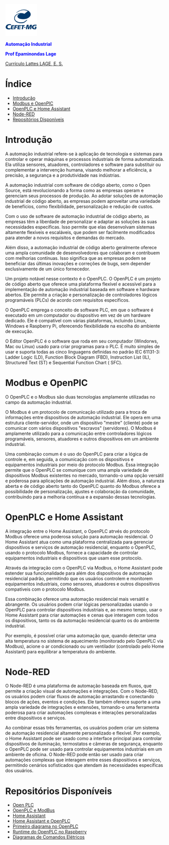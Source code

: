 <td style="width: 20%;"><img src="https://github.com/Epaminondaslage/OpenPLC/blob/master/img/Logo_CEFET-MG.png" width="20%" /></td>
<p><strong><span style="color: #0000ff;">Automação Industrial</span></strong></p>
<p><strong><span style="color: #0000ff;">Prof Epaminondas Lage</span></strong></p>
<a href="http://lattes.cnpq.br/7787341723868111"> Currículo Lattes LAGE, E. S.</a></p>

# Índice 

* [Introdução](#Introdução)
* [Modbus e  OpenPlC](#Modbus-e-OpenPlC)
* [OpenPLC e Home Assistant](#OpenPLC-e-Home-Assistant)
* [Node-RED](#Node-RED)
* [Repositórios Disponíveis](#Repositórios-Disponíveis)  

# Introdução 

A automação industrial refere-se à aplicação de tecnologia e sistemas para controlar e operar máquinas e processos industriais de forma automatizada. Ela utiliza sensores, atuadores, controladores e software para substituir ou complementar a intervenção humana, visando melhorar a eficiência, a precisão, a segurança e a produtividade nas indústrias.

A automação industrial com software de código aberto, como o Open Source, está revolucionando a forma como as empresas operam e gerenciam seus processos de produção. Ao adotar soluções de automação industrial de código aberto, as empresas podem aproveitar uma variedade de benefícios, como flexibilidade, personalização e redução de custos.

Com o uso de software de automação industrial de código aberto, as empresas têm a liberdade de personalizar e adaptar as soluções às suas necessidades específicas. Isso permite que elas desenvolvam sistemas altamente flexíveis e escaláveis, que podem ser facilmente modificados para atender a novos requisitos e demandas do mercado.

Além disso, a automação industrial de código aberto geralmente oferece uma ampla comunidade de desenvolvedores que colaboram e contribuem com melhorias contínuas. Isso significa que as empresas podem se beneficiar das últimas inovações e correções de bugs, sem depender exclusivamente de um único fornecedor.

Um projeto notável nesse contexto é o OpenPLC. O OpenPLC é um projeto de código aberto que oferece uma plataforma flexível e acessível para a implementação de automação industrial baseada em software e hardware abertos. Ele permite a criação e personalização de controladores lógicos programáveis (PLCs) de acordo com requisitos específicos.

O OpenPLC emprega o conceito de software PLC, em que o software é executado em um computador ou dispositivo em vez de um hardware dedicado. Ele é compatível com várias plataformas, incluindo Linux, Windows e Raspberry Pi, oferecendo flexibilidade na escolha do ambiente de execução.

O Editor OpenPLC é o software que roda em seu computador (Windorws, Mac ou Linux) usado para criar programas para o PLC. É muito simples de usar e suporta todas as cinco linguagens definidas no padrão IEC 61131-3: Ladder Logic (LD), Function Block Diagram (FBD), Instruction List (IL), Structured Text (ST) e Sequential Function Chart ( SFC).

# Modbus e OpenPlC

O OpenPLC e o Modbus são duas tecnologias amplamente utilizadas no campo da automação industrial. 

O Modbus é um protocolo de comunicação utilizado para a troca de informações entre dispositivos de automação industrial. Ele opera em uma estrutura cliente-servidor, onde um dispositivo "mestre" (cliente) pode se comunicar com vários dispositivos "escravos" (servidores). O Modbus é amplamente utilizado para a comunicação entre controladores lógicos programáveis, sensores, atuadores e outros dispositivos em um ambiente industrial.

Uma combinação comum é o uso do OpenPLC para criar a lógica de controle e, em seguida, a comunicação com os dispositivos e equipamentos industriais por meio do protocolo Modbus. Essa integração permite que o OpenPLC se comunique com uma ampla variedade de dispositivos Modbus existentes no mercado, tornando-o uma opção versátil e poderosa para aplicações de automação industrial. Além disso, a natureza aberta e de código aberto tanto do OpenPLC quanto do Modbus oferece a possibilidade de personalização, ajustes e colaboração da comunidade, contribuindo para a melhoria contínua e a expansão dessas tecnologias.

# OpenPLC e Home Assistant

A integração entre o Home Assistant, o OpenPLC atrvés do protocolo Modbus oferece uma poderosa solução para automação residencial. O Home Assistant atua como uma plataforma centralizada para gerenciar dispositivos e serviços de automação residencial, enquanto o OpenPLC, usando o protocolo Modbus, fornece a capacidade de controlar equipamentos industriais e dispositivos que usam esse protocolo.

Através da integração com o OpenPLC via Modbus, o Home Assistant pode estender sua funcionalidade para além dos dispositivos de automação residencial padrão, permitindo que os usuários controlem e monitorem equipamentos industriais, como sensores, atuadores e outros dispositivos compatíveis com o protocolo Modbus.

Essa combinação oferece uma automação residencial mais versátil e abrangente. Os usuários podem criar lógicas personalizadas usando o OpenPLC para controlar dispositivos industriais e, ao mesmo tempo, usar o Home Assistant para criar automações e cenas que interagem com todos os dispositivos, tanto os da automação residencial quanto os do ambiente industrial.

Por exemplo, é possível criar uma automação que, quando detectar uma alta temperatura no sistema de aquecimento (monitorado pelo OpenPLC via Modbus), acione o ar condicionado ou um ventilador (controlado pelo Home Assistant) para equilibrar a temperatura do ambiente.

# Node-RED 

O Node-RED é uma plataforma de automação baseada em fluxos, que permite a criação visual de automações e integrações. Com o Node-RED, os usuários podem criar fluxos de automação arrastando e conectando blocos de ações, eventos e condições. Ele também oferece suporte a uma ampla variedade de integrações e extensões, tornando-o uma ferramenta poderosa para criar automações complexas e interações personalizadas entre dispositivos e serviços.

Ao combinar essas três ferramentas, os usuários podem criar um sistema de automação residencial altamente personalizado e flexível. Por exemplo, o Home Assistant pode ser usado como a interface principal para controlar dispositivos de iluminação, termostatos e câmeras de segurança, enquanto o OpenPLC pode ser usado para controlar equipamentos industriais em um ambiente de oficina. O Node-RED pode então ser usado para criar automações complexas que interagem entre esses dispositivos e serviços, permitindo cenários sofisticados que atendam às necessidades específicas dos usuários.

# Repositórios Disponíveis  

* <a href="https://github.com/Epaminondaslage/OpenPLC">Open PLC</a>
* <a href="https://github.com/Epaminondaslage/openplc-modbus">OpenPLC e ModBus</a>
* <a href="https://github.com/Epaminondaslage/HomeAssistant-NodeRED">Home Assistant</a>
* <a href="https://github.com/Epaminondaslage/HomeAssistant-OpenPLC">Home Assistant e OpenPLC</a>
* <a href="https://github.com/Epaminondaslage/OpenPLC/tree/master/primeirodiagrama">Primeiro diagrama no OpenPLC</a>
* <a href="https://github.com/Epaminondaslage/OpenPLC/tree/master/cargaruntime">Runtime do OpenPLC no Raspberry</a>
* <a href="https://github.com/Epaminondaslage/Diagramas-de-comandos-eletricos-de-motores">Diagramas de Comandos Elétricos</a>

